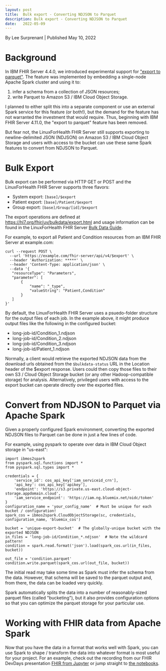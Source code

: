 ```yaml
---
layout: post
title:  Bulk export - Converting NDJSON to Parquet
description: Bulk export - Converting NDJSON to Parquet
date:   2022-05-09
---
```


By Lee Surprenant    |    Published May 10, 2022

# Background
In IBM FHIR Server 4.4.0, we introduced experimental support for ["export to parquet"](https://github.com/LinuxForHealth/FHIR/issues/1340). The feature was implemented by embedding a single-node Apache Spark cluster and using it to:
1. infer a schema from a collection of JSON resources;
2. write Parquet to Amazon S3 / IBM Cloud Object Storage.

I planned to either split this into a separate component or use an external Spark service for this feature (or both!), but the demand for the feature has not warranted the investment that would require.
Thus, beginning with IBM FHIR Server 4.11.0, the "export to parquet" feature has been removed.

But fear not, the LinuxForHealth FHIR Server still supports exporting to newline-delimited JSON (NDJSON) on Amazon S3 / IBM Cloud Object Storage and users with access to the bucket can use these same Spark features to convert from NDJSON to Parquet.

# Bulk Export
Bulk export can be performed via HTTP GET or POST and the LinuxForHealth FHIR Server supports three flavors:
* System export:  `[base]/$export`
* Patient export:  `[base]/Patient/$export`
* Group export:  `[base]/Group/[id]/$export`

The export operations are defined at https://hl7.org/fhir/uv/bulkdata/export.html and usage information can be found in the LinuxForHealth FHIR Server [Bulk Data Guide](https://linuxforhealth.github.io/FHIR/guides/FHIRBulkOperations#export-operation-dollarexport).

For example, to export all Patient and Condition resources from an IBM FHIR Server at example.com:
```
curl --request POST \
  --url 'https://example.com/fhir-server/api/v4/$export' \
  --header 'Authorization: *****' \
  --header 'Content-Type: application/json' \
  --data '{
   "resourceType": "Parameters",
   "parameter": [
       {
           "name": "_type",
           "valueString": "Patient,Condition"
       }
   ]
}'
```

By default, the LinuxForHealth FHIR Server uses a psuedo-folder structure for the output files of each job. In the example above, it might produce output files like the following in the configured bucket:
* long-job-id/Condition_1.ndjson
* long-job-id/Condition_2.ndjson
* long-job-id/Condition_3.ndjson
* long-job-id/Patient_1.ndjson

Normally, a client would retrieve the exported NDJSON data from the download urls obtained from the `$bulkdata-status` URL in the Location header of the $export response. Users could then copy those files to their own S3 / Cloud Object Storage bucket (or any other Hadoop-compatible storage) for analysis.
Alternatively, privileged users with access to the export bucket can operate directly over the exported files.

# Convert from NDJSON to Parquet via Apache Spark
Given a properly configured Spark environment, converting the exported NDJSON files to Parquet can be done in just a few lines of code.

For example, using pyspark to operate over data in IBM Cloud Object storage in "us-east":
```
import ibmos2spark
from pyspark.sql.functions import *
from pyspark.sql.types import *

credentials = {
    'service_id': cos_api_key['iam_serviceid_crn'],
    'api_key': cos_api_key['apikey'],
    'endpoint': 'https://s3.private.us-east.cloud-object-storage.appdomain.cloud',
    'iam_service_endpoint': 'https://iam.ng.bluemix.net/oidc/token'
}
configuration_name = 'your_config_name'  # Must be unique for each bucket / configuration!
spark_cos = ibmos2spark.CloudObjectStorage(sc, credentials, configuration_name, 'bluemix_cos')

bucket = 'unique-export-bucket'  # The globally-unique bucket with the exported NDJSON
in_files = 'long-job-id/Condition_*.ndjson'  # Note the wildcard pattern!
condition = spark.read.format('json').load(spark_cos.url(in_files, bucket))

out_file = 'condition.parquet'
condition.write.parquet(spark_cos.url(out_file, bucket))
```

The initial read may take some time as Spark must infer the schema from the data.
However, that schema will be saved to the parquet output and, from there, the data can be loaded very quickly.

Spark automatically splits the data into a number of reasonably-sized parquet files (called "bucketing"), but it also provides configuration options so that you can optimize the parquet storage for your particular use.

# Working with FHIR data from Apache Spark
Now that you have the data in a format that works well with Spark, you can use Spark to shape / transform the data into whatever format is most useful for your project. For an example, check out the recording from our FHIR DevDays presentation [FHIR from Jupyter](https://youtu.be/CZe48jUzNY0?t=1149) or jump straight to [the notebooks](https://github.com/Alvearie/FHIR-from-Jupyter).
